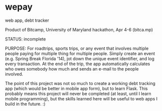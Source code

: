 wepay
=====

web app, debt tracker

Product of Bitcamp, University of Maryland hackathon, Apr 4-6 (bitca.mp)

STATUS: incomplete

PURPOSE: For roadtrips, sports trips, or any event that involves multiple
people paying for multiple thing for multiple people. Simply create an 
event (e.g. Spring Break Florida '14), jot down the unique event identifier,
and log every transaction. At the end of the trip, the app automatically
calculates who owes somebody how much and sends an e-mail to the people
involved.

The point of this project was not so much to create a working 
debt tracking app (which would be better in mobile app form),
but to learn Flask. This probably means this project will never
be completed (at least, until I learn mobile programming), but the
skills learned here will be useful to web apps I build in the future. :)

